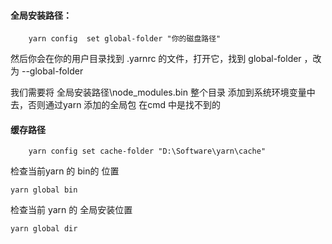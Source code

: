 #### 全局安装路径：

		yarn config  set global-folder "你的磁盘路径"

然后你会在你的用户目录找到 .yarnrc 的文件，打开它，找到 global-folder ，改为 --global-folder

我们需要将 全局安装路径\node_modules.bin 整个目录 添加到系统环境变量中去，否则通过yarn 添加的全局包 在cmd 中是找不到的

#### 缓存路径

		yarn config set cache-folder "D:\Software\yarn\cache"


检查当前yarn 的 bin的 位置

	yarn global bin

检查当前 yarn 的 全局安装位置

	yarn global dir